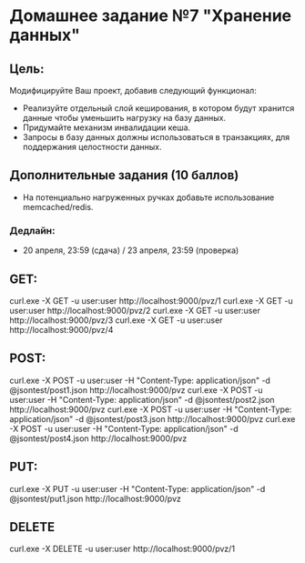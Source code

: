 # Домашнее задание №7 "Хранение данных"


## Цель:

Модифицируйте Ваш проект, добавив следующий функционал:
- Реализуйте отдельный слой кеширования, в котором будут хранится данные чтобы уменьшить нагрузку на базу данных.
- Придумайте механизм инвалидации кеша.
- Запросы в базу данных должны использоваться в транзакциях, для поддержания целостности данных.

## Дополнительные задания (10 баллов)

- На потенциально нагруженных ручках добавьте использование memcached/redis.

### Дедлайн: 
- 20 апреля, 23:59 (сдача) / 23 апреля, 23:59 (проверка)



## GET:
curl.exe -X GET -u user:user http://localhost:9000/pvz/1
curl.exe -X GET -u user:user http://localhost:9000/pvz/2
curl.exe -X GET -u user:user http://localhost:9000/pvz/3
curl.exe -X GET -u user:user http://localhost:9000/pvz/4

## POST:
curl.exe -X POST -u user:user -H "Content-Type: application/json" -d @jsontest/post1.json http://localhost:9000/pvz 
curl.exe -X POST -u user:user -H "Content-Type: application/json" -d @jsontest/post2.json http://localhost:9000/pvz 
curl.exe -X POST -u user:user -H "Content-Type: application/json" -d @jsontest/post3.json http://localhost:9000/pvz 
curl.exe -X POST -u user:user -H "Content-Type: application/json" -d @jsontest/post4.json http://localhost:9000/pvz

## PUT:
curl.exe -X PUT -u user:user -H "Content-Type: application/json" -d @jsontest/put1.json http://localhost:9000/pvz

## DELETE
curl.exe -X DELETE -u user:user http://localhost:9000/pvz/1
